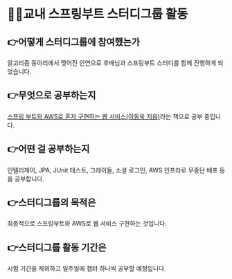 # 👨‍💻교내 스프링부트 스터디그룹 활동
## 👉어떻게 스터디그룹에 참여했는가
알고리즘 동아리에서 맺어진 인연으로 후배님과 스프링부트 스터디를 함께 진행하게 되었습니다. 
## 👉무엇으로 공부하는지
<a href="http://www.yes24.com/Product/Goods/83849117">스프링 부트와 AWS로 혼자 구현하는 웹 서비스(이동욱 지음)</a>라는 책으로 공부 중입니다.
## 👉어떤 걸 공부하는지
인텔리제이, JPA, JUnit 테스트, 그레이들, 소셜 로그인, AWS 인프라로 무중단 배포 등을 공부합니다.
## 👉스터디그룹의 목적은
최종적으로 스프링부트와 AWS로 웹 서비스 구현하는 것입니다.
## 👉스터디그룹 활동 기간은
시험 기간을 제외하고 일주일에 챕터 하나씩 공부할 예정입니다. 

